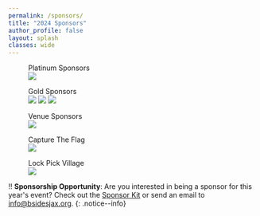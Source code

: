 ```yaml
---
permalink: /sponsors/
title: "2024 Sponsors"
author_profile: false
layout: splash
classes: wide
---
```


<figure class="third">
  <figcaption>Platinum Sponsors</figcaption>
  <a href="https://www.trace3.com/" target="_blank">
  <img src="/assets/images/sponsor-t3-logo.png"></a>
</figure>

<figure class="third">
<figcaption>Gold Sponsors</figcaption>
  <a href="https://www.secureideas.com/" target="_blank">
  <img src="/assets/images/sponsor-si-logo.svg"></a>

  <a href="https://www.availity.com/" target="_blank">
  <img src="/assets/images/sponsor-av-logo.png"></a>

  <a href="https://www.guidepointsecurity.com/" target="_blank">
  <img src="/assets/images/sponsor-gp-logo.png"></a>
</figure>

<figure class="third">
  <figcaption>Venue Sponsors</figcaption>
  <a href="https://unfcyber.org/" target="_blank">
    <img src="/assets/images/OSECLongColor.png"></a>
</figure>

<figure class="third">
  <figcaption>Capture The Flag</figcaption>
  <a href="https://www.availity.com/" target="_blank">
  <img src="/assets/images/sponsor-av-logo.png"></a>
</figure>

<figure class="third">
  <figcaption>Lock Pick Village</figcaption>
  <a href="https://www.secureideas.com/" target="_blank">
  <img src="/assets/images/sponsor-si-logo.svg"></a>
</figure>

:bangbang: **Sponsorship Opportunity**:
Are you interested in being a sponsor for this year's event? Check out the [Sponsor Kit](/assets/files/2024_BSidesJax_SponsorKit2.pdf) or send an email to [info@bsidesjax.org](mailto:info@bsidesjax.org).
{: .notice--info}